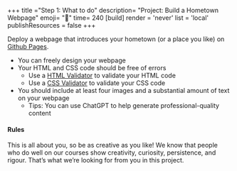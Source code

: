 +++
title ="Step 1: What to do"
description= "Project: Build a Hometown Webpage"
emoji= "🤖"
time= 240
[build]
  render = 'never'
  list = 'local'
  publishResources = false 
+++

Deploy a webpage that introduces your hometown (or a place you like) on [Github Pages](https://pages.github.com/).
- You can freely design your webpage
- Your HTML and CSS code should be free of errors
  - Use a [HTML Validator](https://validator.w3.org/) to validate your HTML code
  - Use a [CSS Validator](https://jigsaw.w3.org/css-validator/) to validate your CSS code
- You should include at least four images and a substantial amount of text on your webpage
  - Tips: You can use ChatGPT to help generate professional-quality content


#### Rules

This is all about you, so be as creative as you like! We know that people who do well on our courses show creativity, curiosity, persistence, and rigour. That’s what we’re looking for from you in this project.

